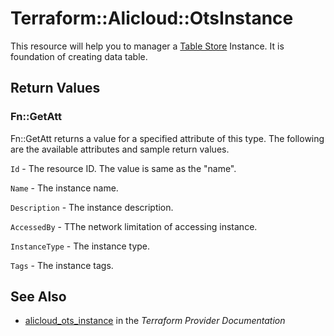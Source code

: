 # Terraform::Alicloud::OtsInstance

This resource will help you to manager a [Table Store](https://www.alibabacloud.com/help/doc-detail/27280.htm) Instance.
It is foundation of creating data table.

## Return Values

### Fn::GetAtt

Fn::GetAtt returns a value for a specified attribute of this type. The following are the available attributes and sample return values.

`Id` - The resource ID. The value is same as the "name".

`Name` - The instance name.

`Description` - The instance description.

`AccessedBy` - TThe network limitation of accessing instance.

`InstanceType` - The instance type.

`Tags` - The instance tags.

## See Also

* [alicloud_ots_instance](https://www.terraform.io/docs/providers/alicloud/r/ots_instance.html) in the _Terraform Provider Documentation_